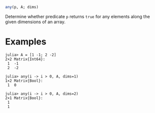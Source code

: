 ```julia
any(p, A; dims)
```

Determine whether predicate `p` returns `true` for any elements along the given dimensions of an array.

# Examples

```jldoctest
julia> A = [1 -1; 2 -2]
2×2 Matrix{Int64}:
 1  -1
 2  -2

julia> any(i -> i > 0, A, dims=1)
1×2 Matrix{Bool}:
 1  0

julia> any(i -> i > 0, A, dims=2)
2×1 Matrix{Bool}:
 1
 1
```

